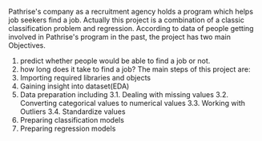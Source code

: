 Pathrise's company as a recruitment agency holds a program which helps job seekers find a job. Actually this project is a combination of a classic classification problem and regression. According to data of people getting involved in Pathrise's program in the past, the project has two main Objectives. 
  1. predict whether people would be able to find a job or not. 
  2. how long does it take to find a job?
The main steps of this project are:
  1. Importing required libraries and objects
  2. Gaining insight into dataset(EDA)
  3. Data preparation including
     3.1. Dealing with missing values
     3.2. Converting categorical values to numerical values
     3.3. Working with Outliers
     3.4. Standardize values
  5. Preparing classification models
  6. Preparing regression models
